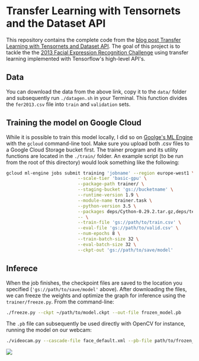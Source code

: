 # Transfer Learning with Tensornets and the Dataset API

This repository contains the complete code from the [blog post Transfer Learning with Tensornets and Dataset API](http://tamaszilagyi.com/blog/2019/2019-01-12-tensornets/). The goal of this project is to tackle the the [2013 Facial Expression Recognition Challenge](https://www.kaggle.com/c/challenges-in-representation-learning-facial-expression-recognition-challenge/data) using transfer learning implemented with Tensorflow's high-level API's. 

## Data

You can download the data from the above link, copy it to the `data/` folder and subsequently run `./datagen.sh` in your Terminal. This function divides the `fer2013.csv` file into `train` and `validation` sets.

## Training the model on Google Cloud

While it is possible to train this model locally, I did so on [Goolge's ML Engine](https://cloud.google.com/ml-engine/) with the `gcloud` command-line tool. Make sure you upload both .csv files to a Google Cloud Storage bucket first. The trainer program and its utility functions are located in the `./train/` folder. An example script (to be run from the root of this directory) would look something like the following:

```bash
gcloud ml-engine jobs submit training 'jobname' --region europe-west1 \
                           --scale-tier 'basic-gpu' \
                           --package-path trainer/ \
                           --staging-bucket 'gs://bucketname' \
                           --runtime-version 1.9 \
                           --module-name trainer.task \
                           --python-version 3.5 \
                           --packages deps/Cython-0.29.2.tar.gz,deps/tensornets-0.3.6.tar.gz \
                           -- \
                           --train-file 'gs://path/to/train.csv' \
                           --eval-file 'gs://path/to/valid.csv' \
                           --num-epochs 8 \
                           --train-batch-size 32 \
                           --eval-batch-size 32 \
                           --ckpt-out 'gs://path/to/save/model'
```

## Inferece

When the job finishes, the checkpoint files are saved to the location you specified (`'gs://path/to/save/model'` above). After downloading the files, we can freeze the weights and optimize the graph for inference using the `trainer/freeze.py`. From the command-line:

```bash
./freeze.py --ckpt ~/path/to/model.ckpt --out-file frozen_model.pb
```

The `.pb` file can subsequently be used directly with OpenCV for instance, running the model on our webcam:

```bash
./videocam.py --cascade-file face_default.xml --pb-file path/to/frozen_model.pb
```

![](https://raw.githubusercontent.com/mtoto/mtoto.github.io/master/blog/2019/emotins.png) 

